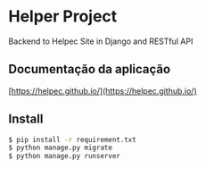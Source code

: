 # Helper Project

Backend to Helpec Site in Django and RESTful API 

## Documentação da aplicação
[https://helpec.github.io/](https://helpec.github.io/)


## Install

```bash
$ pip install -r requirement.txt
$ python manage.py migrate
$ python manage.py runserver
```

